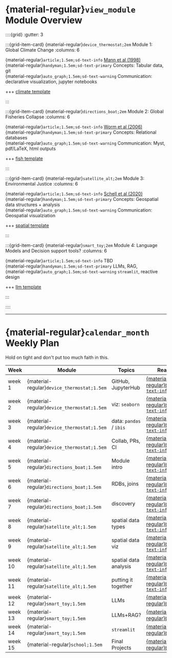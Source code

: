# {material-regular}`view_module` Module Overview


::::{grid}
:gutter: 3

:::{grid-item-card} {material-regular}`device_thermostat;2em` Module 1: Global Climate Change
:columns: 6

{material-regular}`article;1.5em;sd-text-info` [Mann et al (1998)](https://doi.org/10.1038/33859)  
{material-regular}`handyman;1.5em;sd-text-primary` Concepts: Tabular data, git  
{material-regular}`auto_graph;1.5em;sd-text-warning` Communication: declarative visualization, jupyter notebooks

+++
<a href="https://github.com/espm-157/climate-python-template"><i class="i-simpleicons github"></i> climate template </a>

:::

:::{grid-item-card} {material-regular}`directions_boat;2em` Module 2: Global Fisheries Collapse
:columns: 6

{material-regular}`article;1.5em;sd-text-info` [Worm et al (2006)](https://doi.org/10.1126/science.1132294)  
{material-regular}`handyman;1.5em;sd-text-primary` Concepts: Relational databases  
{material-regular}`auto_graph;1.5em;sd-text-warning` Communication: Myst, pdf/LaTeX, html outputs  

+++
<a href="https://github.com/espm-157/fish-python-template"><i class="i-simpleicons github"></i> fish template </a>

:::

:::{grid-item-card} {material-regular}`satellite_alt;2em` Module 3: Environmental Justice
:columns: 6



{material-regular}`article;1.5em;sd-text-info` [Schell et al (2020)](https://doi.org/10.1126/science.aay4497)  
{material-regular}`handyman;1.5em;sd-text-primary` Concepts: Geospatial data structures + analysis  
{material-regular}`auto_graph;1.5em;sd-text-warning` Communication: Geospatial visualziation  

+++
<a href="https://github.com/espm-157/spatial-python-template"><i class="i-simpleicons github"></i> spatial template </a>

:::

:::{grid-item-card} {material-regular}`smart_toy;2em` Module 4: Language Models and Decision support tools?
:columns: 6

{material-regular}`article;1.5em;sd-text-info` TBD  
{material-regular}`handyman;1.5em;sd-text-primary` LLMs, RAG,  
{material-regular}`auto_graph;1.5em;sd-text-warning` `streamlit`, reactive design  

+++
<a href="https://github.com/espm-157/llm-python-template"><i class="i-simpleicons github"></i> llm template </a>


:::


::::


---



# {material-regular}`calendar_month` Weekly Plan

Hold on tight and don't put too much faith in this.


Week     | Module                                      | Topics                     | Reading links
---------|---------------------------------------------|----------------------------|-------------------------
week 1   | {material-regular}`device_thermostat;1.5em` | GitHub, JupyterHub         | [{material-regular}`book;1.5em;sd-text-info`](/reading/01-github-jupyter/)
week 2   | {material-regular}`device_thermostat;1.5em` | viz: `seaborn`             | [{material-regular}`book;1.5em;sd-text-info`](/reading/02-visualization-basics/)
week 3   | {material-regular}`device_thermostat;1.5em` | data: `pandas` / `ibis`    | [{material-regular}`book;1.5em;sd-text-info`](/reading/03-data-access/)
week 4   | {material-regular}`device_thermostat;1.5em` | Collab,  PRs, CI           | [{material-regular}`book;1.5em;sd-text-info`](/reading/04-transform/)
week 5   | {material-regular}`directions_boat;1.5em`   | Module intro               | [{material-regular}`book;1.5em;sd-text-info`](#)
week 6   | {material-regular}`directions_boat;1.5em`   | RDBs, joins                | [{material-regular}`book;1.5em;sd-text-info`](#)
week 7   | {material-regular}`directions_boat;1.5em`   | discovery                  | [{material-regular}`book;1.5em;sd-text-info`](#)
week 8   | {material-regular}`satellite_alt;1.5em`     | spatial data types         | [{material-regular}`book;1.5em;sd-text-info`](#)
week 9   | {material-regular}`satellite_alt;1.5em`     | spatial data viz           | [{material-regular}`book;1.5em;sd-text-info`](#)
week 10  | {material-regular}`satellite_alt;1.5em`     | spatial data analysis      | [{material-regular}`book;1.5em;sd-text-info`](#)
week 11  | {material-regular}`satellite_alt;1.5em`     | putting it together        | [{material-regular}`book;1.5em;sd-text-info`](#)
week 12  | {material-regular}`smart_toy;1.5em`         | LLMs                       | [{material-regular}`book;1.5em`](#)
week 13  | {material-regular}`smart_toy;1.5em`         | LLMs+RAG?                  | [{material-regular}`book;1.5em`](#)
week 14  | {material-regular}`smart_toy;1.5em`         | `streamlit`                | [{material-regular}`book;1.5em`](#)
week 15  | {material-regular}`school;1.5em`            | Final Projects             | [{material-regular}`book;1.5em`](#)

